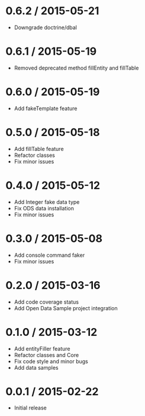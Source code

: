 0.6.2 / 2015-05-21
==================
  * Downgrade doctrine/dbal

0.6.1 / 2015-05-19
==================
  * Removed deprecated method fillEntity and fillTable

0.6.0 / 2015-05-19
==================
  * Add fakeTemplate feature

0.5.0 / 2015-05-18
==================
  * Add fillTable feature
  * Refactor classes
  * Fix minor issues

0.4.0 / 2015-05-12
==================
  * Add Integer fake data type
  * Fix ODS data installation
  * Fix minor issues

0.3.0 / 2015-05-08
==================
  * Add console command faker
  * Fix minor issues

0.2.0 / 2015-03-16
==================
  * Add code coverage status
  * Add Open Data Sample project integration

0.1.0 / 2015-03-12
================== 
  * Add entityFiller feature
  * Refactor classes and Core
  * Fix code style and minor bugs 
  * Add data samples

0.0.1 / 2015-02-22 
================== 
  * Initial release
